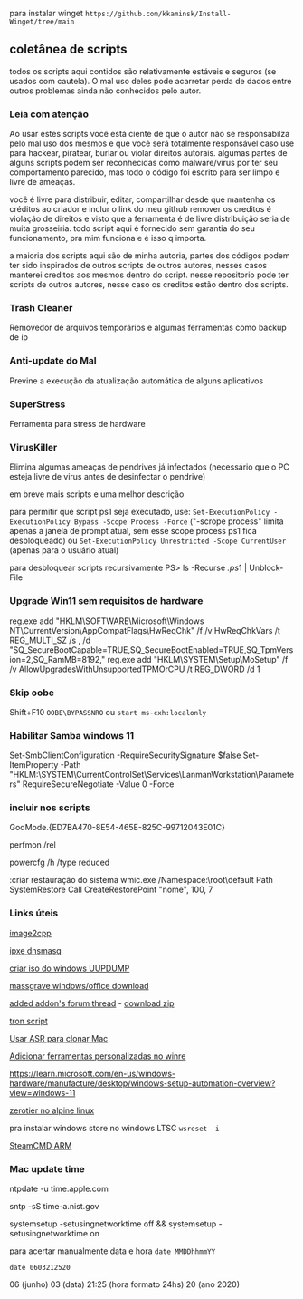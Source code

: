 para instalar winget
```https://github.com/kkaminsk/Install-Winget/tree/main```

## coletânea de scripts

todos os scripts aqui contidos são relativamente estáveis e seguros (se usados com cautela).
O mal uso deles pode acarretar perda de dados entre outros problemas ainda não conhecidos pelo autor.

### Leia com atenção
Ao usar estes scripts você está ciente de que o autor não se responsabilza pelo mal uso dos mesmos
e que você será totalmente responsável caso use para hackear, piratear, burlar ou violar direitos autorais.
algumas partes de alguns scripts podem ser reconhecidas como malware/virus por ter seu comportamento parecido,
mas todo o código foi escrito para ser limpo e livre de ameaças.

você é livre para distribuir, editar, compartilhar desde que mantenha os créditos ao criador e inclur o link do meu github
remover os creditos é violação de direitos e visto que a ferramenta é de livre distribuição seria de muita grosseiria.
todo script aqui é fornecido sem garantia do seu funcionamento, pra mim funciona e é isso q importa.

a maioria dos scripts aqui são de minha autoria, partes dos códigos podem ter sido inspirados de outros scripts de outros autores, nesses casos manterei creditos aos mesmos dentro do script.
nesse repositorio pode ter scripts de outros autores, nesse caso os creditos estão dentro dos scripts.


### Trash Cleaner
Removedor de arquivos temporários
e algumas ferramentas como backup de ip

### Anti-update do Mal
Previne a execução da atualização automática de alguns aplicativos

### SuperStress
Ferramenta para stress de hardware

### VirusKiller
Elimina algumas ameaças de pendrives já infectados
(necessário que o PC esteja livre de virus antes de desinfectar o pendrive)

em breve mais scripts e uma melhor descrição


para permitir que script ps1 seja executado, use:
```Set-ExecutionPolicy -ExecutionPolicy Bypass -Scope Process -Force```
("-scrope process" limita apenas a janela de prompt atual, sem esse scope process ps1 fica desbloqueado)
ou
```Set-ExecutionPolicy Unrestricted -Scope CurrentUser```
(apenas para o usuário atual)

para desbloquear scripts recursivamente
PS> ls -Recurse *.ps*1 | Unblock-File

### Upgrade Win11 sem requisitos de hardware

reg.exe add "HKLM\SOFTWARE\Microsoft\Windows NT\CurrentVersion\AppCompatFlags\HwReqChk" /f /v HwReqChkVars /t REG_MULTI_SZ /s , /d "SQ_SecureBootCapable=TRUE,SQ_SecureBootEnabled=TRUE,SQ_TpmVersion=2,SQ_RamMB=8192,"
reg.exe add "HKLM\SYSTEM\Setup\MoSetup" /f /v AllowUpgradesWithUnsupportedTPMOrCPU /t REG_DWORD /d 1

### Skip oobe
Shift+F10
```OOBE\BYPASSNRO```
ou
```start ms-cxh:localonly```

### Habilitar Samba windows 11

Set-SmbClientConfiguration -RequireSecuritySignature $false
Set-ItemProperty -Path "HKLM:\SYSTEM\CurrentControlSet\Services\LanmanWorkstation\Parameters" RequireSecureNegotiate -Value 0 -Force


### incluir nos scripts

GodMode.{ED7BA470-8E54-465E-825C-99712043E01C}

perfmon /rel

powercfg /h /type reduced

:criar restauração do sistema
wmic.exe /Namespace:\\root\default Path SystemRestore Call CreateRestorePoint "nome", 100, 7

### Links úteis
[image2cpp](https://javl.github.io/image2cpp/)

[ipxe dnsmasq](https://forum.level1techs.com/t/gnu-linux-installation-server-ipxe-menu-sanboot/186919)

[criar iso do windows UUPDUMP](https://uupdump.net)

[massgrave windows/office download](https://massgrave.dev/genuine-installation-media)

[added addon's forum thread](https://forum.rg-adguard.net/threads/added-addons-novyj-instrument-dlja-dobavlenie-dopolnenij-v-distributiv-v-windows.2363/) - [download zip](https://addons.rg-adguard.net/updates/added_addon.zip)

[tron script](https://bmrf.org/repos/tron/)

[Usar ASR para clonar Mac](https://discussions.apple.com/docs/DOC-250005828)

[Adicionar ferramentas personalizadas no winre](https://learn.microsoft.com/en-us/windows-hardware/manufacture/desktop/add-a-custom-tool-to-the-windows-re-boot-options-menu?view=windows-11)

https://learn.microsoft.com/en-us/windows-hardware/manufacture/desktop/windows-setup-automation-overview?view=windows-11

[zerotier no alpine linux](https://blog.florianuhlemann.de/compile-zerotier-one-on-alpine-linux-from-github-source/)

pra instalar windows store no windows LTSC
```wsreset -i```


[SteamCMD ARM](https://www.reddit.com/r/termux/comments/1fosora/running_steamcmd_on_a_arm64_mobile_device/)

### Mac update time

ntpdate -u time.apple.com

sntp -sS time-a.nist.gov

systemsetup -setusingnetworktime off && systemsetup -setusingnetworktime on

para acertar manualmente data e hora
```date MMDDhhmmYY```

```date 0603212520```

06 (junho) 03 (data) 21:25 (hora formato 24hs) 20 (ano 2020)
